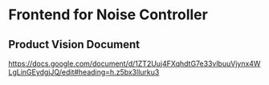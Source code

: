 # Frontend for Noise Controller #

## Product Vision Document ##
https://docs.google.com/document/d/1ZT2Uuj4FXqhdtG7e33vlbuuVjynx4WLgLinGEydgjJQ/edit#heading=h.z5bx3llurku3
